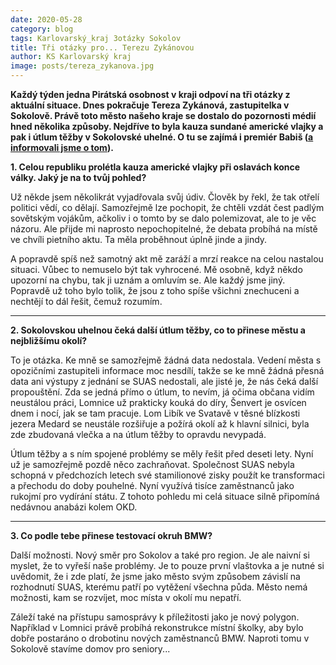 ```yaml
---
date: 2020-05-28
category: blog
tags: Karlovarský_kraj 3otázky Sokolov
title: Tři otázky pro... Terezu Zykánovou
author: KS Karlovarský kraj
image: posts/tereza_zykanova.jpg
---
```

**Každý týden jedna Pirátská osobnost v kraji odpoví na tři otázky z aktuální situace. Dnes pokračuje Tereza Zykánová, zastupitelka v Sokolově. Právě toto město našeho kraje se dostalo do pozornosti médií hned několika způsoby. Nejdříve to byla kauza sundané americké vlajky a pak i útlum těžby v Sokolovské uhelné. O tu se zajímá i premiér Babiš ([a informovali jsme o tom](https://karlovarsky.pirati.cz/aktuality/sokolov-neni-jen-uhli.html)).**


**1. Celou republiku prolétla kauza americké vlajky při oslavách konce války. Jaký je na to tvůj pohled?**

Už někde jsem několikrát vyjadřovala svůj údiv. Člověk by řekl, že tak otřelí politici vědí, co dělají. Samozřejmě lze pochopit, že chtěli vzdát čest padlým sovětským vojákům, ačkoliv i o tomto by se dalo polemizovat, ale to je věc názoru. Ale přijde mi naprosto nepochopitelné, že debata probíhá na místě ve chvíli pietního aktu. Ta měla proběhnout úplně jinde a jindy.

A popravdě spíš než samotný akt mě zaráží a mrzí reakce na celou nastalou situaci. Vůbec to nemuselo být tak vyhrocené. Mě osobně, když někdo upozorní na chybu, tak ji uznám a omluvím se. Ale každý jsme jiný. Popravdě už toho bylo tolik, že jsou z toho spíše všichni znechuceni a nechtějí to dál řešit, čemuž rozumím.

---

**2. Sokolovskou uhelnou čeká další útlum těžby, co to přinese městu a nejbližšímu okolí?**

To je otázka. Ke mně se samozřejmě žádná data nedostala. Vedení města s opozičními zastupiteli informace moc nesdílí, takže se ke mně žádná přesná data ani výstupy z jednání se SUAS nedostali, ale jisté je, že nás čeká další propouštění. Zda se jedná přímo o útlum, to nevím, já očima občana vidím neustálou práci, Lomnice už prakticky kouká do díry, Šenvert je osvícen dnem i nocí, jak se tam pracuje. Lom Libík ve Svatavě v těsné blízkosti jezera Medard se neustále rozšiřuje a požírá okolí až k hlavní silnici, byla zde zbudovaná vlečka a na útlum těžby to opravdu nevypadá.

Útlum těžby a s ním spojené problémy se měly řešit před deseti lety. Nyní už je samozřejmě pozdě něco zachraňovat. Společnost SUAS nebyla schopná v předchozích letech své stamilionové zisky použít ke transformaci a přechodu do doby pouhelné. Nyní využívá tisíce zaměstnanců jako rukojmí pro vydírání státu. Z tohoto pohledu mi celá situace silně připomíná nedávnou anabázi kolem OKD.

---

**3. Co podle tebe přinese testovací okruh BMW?**

Další možnosti. Nový směr pro Sokolov a také pro region. Je ale naivní si myslet, že to vyřeší naše problémy. Je to pouze první vlaštovka a je nutné si uvědomit, že i zde platí, že jsme jako město svým způsobem závislí na rozhodnutí SUAS, kterému patří po vytěžení všechna půda. Město nemá možnosti, kam se rozvíjet, moc místa v okolí mu nepatří.

Záleží také na přístupu samosprávy k příležitosti jako je nový polygon. Například v Lomnici právě probíhá rekonstrukce místní školky, aby bylo dobře postaráno o drobotinu nových zaměstnanců BMW. Naproti tomu v Sokolově stavíme domov pro seniory...
